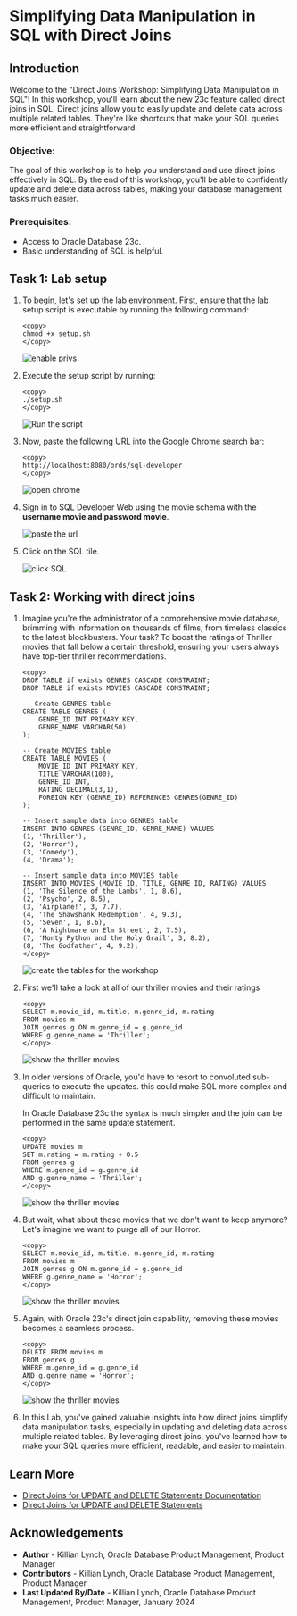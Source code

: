 # Simplifying Data Manipulation in SQL with Direct Joins

## Introduction

Welcome to the "Direct Joins Workshop: Simplifying Data Manipulation in SQL"! In this workshop, you'll learn about the new 23c feature called direct joins in SQL. Direct joins allow you to easily update and delete data across multiple related tables. They're like shortcuts that make your SQL queries more efficient and straightforward.

### Objective:
The goal of this workshop is to help you understand and use direct joins effectively in SQL. By the end of this workshop, you'll be able to confidently update and delete data across tables, making your database management tasks much easier.

### Prerequisites:
- Access to Oracle Database 23c.
- Basic understanding of SQL is helpful.

## Task 1: Lab setup

1. To begin, let's set up the lab environment. First, ensure that the lab setup script is executable by running the following command:

    ```
    <copy>
    chmod +x setup.sh
    </copy>
    ```
    ![enable privs](images/chmod.png " ")

2. Execute the setup script by running:

    ```
    <copy>
    ./setup.sh
    </copy>
    ```

    ![Run the script](images/setup.png " ")

3. Now, paste the following URL into the Google Chrome search bar:

    ```
    <copy>
    http://localhost:8080/ords/sql-developer
    </copy>
    ```
    ![open chrome](images/chrome.png " ")


4. Sign in to SQL Developer Web using the movie schema with the **username movie and password movie**.

    ![paste the url](images/ords-url.png " ")

5. Click on the SQL tile.

    ![click SQL](images/sql-tile.png " ")
   

## Task 2: Working with direct joins

1. Imagine you're the administrator of a comprehensive movie database, brimming with information on thousands of films, from timeless classics to the latest blockbusters. Your task? To boost the ratings of Thriller movies that fall below a certain threshold, ensuring your users always have top-tier thriller recommendations.


    ```
    <copy>
    DROP TABLE if exists GENRES CASCADE CONSTRAINT;
    DROP TABLE if exists MOVIES CASCADE CONSTRAINT;
    
    -- Create GENRES table
    CREATE TABLE GENRES (
        GENRE_ID INT PRIMARY KEY,
        GENRE_NAME VARCHAR(50)
    );

    -- Create MOVIES table
    CREATE TABLE MOVIES (
        MOVIE_ID INT PRIMARY KEY,
        TITLE VARCHAR(100),
        GENRE_ID INT,
        RATING DECIMAL(3,1),
        FOREIGN KEY (GENRE_ID) REFERENCES GENRES(GENRE_ID)
    );

    -- Insert sample data into GENRES table
    INSERT INTO GENRES (GENRE_ID, GENRE_NAME) VALUES
    (1, 'Thriller'),
    (2, 'Horror'),
    (3, 'Comedy'),
    (4, 'Drama');

    -- Insert sample data into MOVIES table
    INSERT INTO MOVIES (MOVIE_ID, TITLE, GENRE_ID, RATING) VALUES
    (1, 'The Silence of the Lambs', 1, 8.6),
    (2, 'Psycho', 2, 8.5),
    (3, 'Airplane!', 3, 7.7),
    (4, 'The Shawshank Redemption', 4, 9.3),
    (5, 'Seven', 1, 8.6),
    (6, 'A Nightmare on Elm Street', 2, 7.5),
    (7, 'Monty Python and the Holy Grail', 3, 8.2),
    (8, 'The Godfather', 4, 9.2);
    </copy>
    ```
    ![create the tables for the workshop](images/movies-1.png " ")

2. First we'll take a look at all of our thriller movies and their  ratings 

    ```
    <copy>
    SELECT m.movie_id, m.title, m.genre_id, m.rating
    FROM movies m
    JOIN genres g ON m.genre_id = g.genre_id
    WHERE g.genre_name = 'Thriller';
    </copy>
    ```
    ![show the thriller movies](images/movies-2.png " ")

3. In older versions of Oracle, you'd have to resort to convoluted sub-queries to execute the updates. this could make SQL more complex and difficult to maintain.

    In Oracle Database 23c the syntax is much simpler and the join can be performed in the same update statement.

    ```
    <copy>
    UPDATE movies m
    SET m.rating = m.rating + 0.5
    FROM genres g
    WHERE m.genre_id = g.genre_id
    AND g.genre_name = 'Thriller';
    </copy>
    ```
    ![show the thriller movies](images/movies-3.png " ")

4. But wait, what about those movies that we don't want to keep anymore? Let's imagine we want to purge all of our Horror.

    ```
    <copy>
    SELECT m.movie_id, m.title, m.genre_id, m.rating
    FROM movies m
    JOIN genres g ON m.genre_id = g.genre_id
    WHERE g.genre_name = 'Horror';
    </copy>
    ```
    ![show the thriller movies](images/movies-4.png " ")


5. Again, with Oracle 23c's direct join capability, removing these movies becomes a seamless process.

    ```
    <copy>
    DELETE FROM movies m
    FROM genres g
    WHERE m.genre_id = g.genre_id
    AND g.genre_name = 'Horror';
    </copy>
    ```
    ![show the thriller movies](images/movies-5.png " ")

6. In this Lab, you've gained valuable insights into how direct joins simplify data manipulation tasks, especially in updating and deleting data across multiple related tables. By leveraging direct joins, you've learned how to make your SQL queries more efficient, readable, and easier to maintain.

## Learn More

* [Direct Joins for UPDATE and DELETE Statements Documentation](https://docs.oracle.com/en/database/oracle/oracle-database/23/nfcoa/application-development.html#GUID-326C2680-1D34-4615-93DF-917CB394CB73)
* [Direct Joins for UPDATE and DELETE Statements](https://blogs.oracle.com/database/post/oracle-database-23c-new-feature-direct-joins-for-update-and-delete-statements)


## Acknowledgements
* **Author** - Killian Lynch, Oracle Database Product Management, Product Manager
* **Contributors** - Killian Lynch, Oracle Database Product Management, Product Manager
* **Last Updated By/Date** - Killian Lynch, Oracle Database Product Management, Product Manager, January 2024